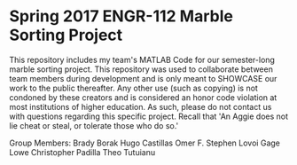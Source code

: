 # Spring 2017 ENGR-112 Marble Sorting Project
This repository includes my team's MATLAB Code for our semester-long marble sorting project. This repository was used to collaborate between team members during development and is only meant to SHOWCASE our work to the public thereafter. Any other use (such as copying) is not condoned by these creators and is considered an honor code violation at most institutions of higher education. As such, please do not contact us with questions regarding this specific project. Recall that 'An Aggie does not lie cheat or steal, or tolerate those who do so.' 

Group Members: 
Brady Borak
Hugo Castillas
Omer F.
Stephen Lovoi
Gage Lowe
Christopher Padilla
Theo Tutuianu
